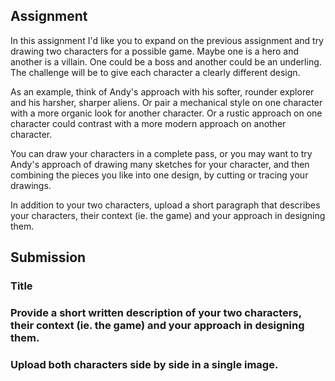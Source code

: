 ## Assignment 

In this assignment I'd like you to expand on the previous assignment and try drawing two characters for a possible game. Maybe one is a hero and another is a villain. One could be a boss and another could be an underling. The challenge will be to give each character a clearly different design.

As an example, think of Andy's approach with his softer, rounder explorer and his harsher, sharper aliens. Or pair a mechanical style on one character with a more organic look for another character. Or a rustic approach on one character could contrast with a more modern approach on another character.

You can draw your characters in a complete pass, or you may want to try Andy's approach of drawing many sketches for your character, and then combining the pieces you like into one design, by cutting or tracing your drawings.

In addition to your two characters, upload a short paragraph that describes your characters, their context (ie. the game) and your approach in designing them.

## Submission

### Title

### Provide a short written description of your two characters, their context (ie. the game) and your approach in designing them.

### Upload both characters side by side in a single image. 

